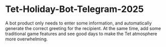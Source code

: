 # Tet-Holiday-Bot-Telegram-2025
A bot product only needs to enter some information, and automatically generate the correct greeting for the recipient. At the same time, add some traditional game features and see good days to make the Tet atmosphere more overwhelming.
